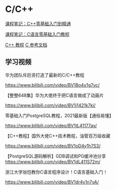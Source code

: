 # C/C++

[课程笔记：C++零基础入门到精通](../cpp-start/index.md)

[课程笔记：C语言零基础入门教程](../c-start/index.md)

[C++ 教程](../cpp-ref/index.md)
[C 参考文档](../c-ref/index.md)

## 学习视频

华为团队斥巨资打造了最新的C/C++教程

https://www.bilibili.com/video/BV1Bo4y1g7yc/

【整整648集】华为大佬终于把C语言做成了动画片

https://www.bilibili.com/video/BV1j1421k7ki/


零基础入门PostgreSQL教程，2021最新版【通俗易懂】

https://www.bilibili.com/video/BV1tL41177av/


【C++教程】国外大佬C++技术教程，油管百万级收藏

https://www.bilibili.com/video/BV1oD4y1h7S3/


【PostgreSQL源码解析】GDB调试和PG缓冲池分享
https://www.bilibili.com/video/BV1dL411S72m/

浙江大学翁恺教你C语言程序设计！C语言基础入门！

https://www.bilibili.com/video/BV1dr4y1n7vA/


